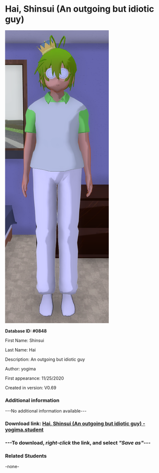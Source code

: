 # Hai, Shinsui (An outgoing but idiotic guy)

<img src="../../Files/Images/Hai, Shinsui (An outgoing but idiotic guy).png" title="Hai, Shinsui (An outgoing but idiotic guy) - yogima">

**Database ID: #0848**

First Name: Shinsui

Last Name: Hai

Description: An outgoing but idiotic guy

Author: yogima

First appearance: 11/25/2020

Created in version: V0.69

### Additional information

---No additional information available---

### Download link: <a href="https://raw.githubusercontent.com/Arbiter1223/Daigaku-Gurashi-Custom-Students/master/Files/Student%20Files/Hai%2C%20Shinsui%20(An%20outgoing%20but%20idiotic%20guy)%20-%20yogima.student">Hai, Shinsui (An outgoing but idiotic guy) - yogima.student</a>

### ---**To download, _right-click_ the link, and select _"Save as"_**---

### Related Students

-none-
